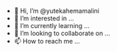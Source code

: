 - 👋 Hi, I’m @yutekahemamalini
- 👀 I’m interested in ...
- 🌱 I’m currently learning ...
- 💞️ I’m looking to collaborate on ...
- 📫 How to reach me ...

<!---
yutekahemamalini/yutekahemamalini is a ✨ special ✨ repository because its `README.md` (this file) appears on your GitHub profile.
You can click the Preview link to take a look at your changes.
--->
